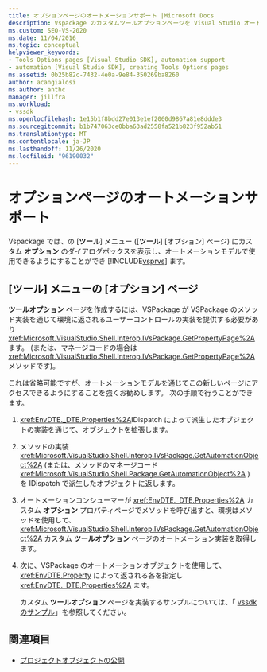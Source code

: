 ```yaml
---
title: オプションページのオートメーションサポート |Microsoft Docs
description: Vspackage のカスタムツールオプションページを Visual Studio オートメーションモデルで使用できるようにする方法について説明します。
ms.custom: SEO-VS-2020
ms.date: 11/04/2016
ms.topic: conceptual
helpviewer_keywords:
- Tools Options pages [Visual Studio SDK], automation support
- automation [Visual Studio SDK], creating Tools Options pages
ms.assetid: 0b25b82c-7432-4e0a-9e84-350269ba8260
author: acangialosi
ms.author: anthc
manager: jillfra
ms.workload:
- vssdk
ms.openlocfilehash: 1e15b1f8bdd27e013e1ef2060d9867a81e8ddde3
ms.sourcegitcommit: b1b747063ce0bba63ad2558fa521b823f952ab51
ms.translationtype: MT
ms.contentlocale: ja-JP
ms.lasthandoff: 11/26/2020
ms.locfileid: "96190032"
---
```

# <a name="automation-support-for-options-pages"></a>オプションページのオートメーションサポート
Vspackage では、の [**ツール**] メニュー ([**ツール**] [オプション] ページ) にカスタム **オプション** のダイアログボックスを表示し、オートメーションモデルで使用できるようにすることができ [!INCLUDE[vsprvs](../../code-quality/includes/vsprvs_md.md)] ます。

## <a name="tools-options-pages"></a>[ツール] メニューの [オプション] ページ
 **ツールオプション** ページを作成するには、VSPackage が VSPackage のメソッド実装を通じて環境に返されるユーザーコントロールの実装を提供する必要があり <xref:Microsoft.VisualStudio.Shell.Interop.IVsPackage.GetPropertyPage%2A> ます。 (または、マネージコードの場合は <xref:Microsoft.VisualStudio.Shell.Interop.IVsPackage.GetPropertyPage%2A> メソッドです)。

 これは省略可能ですが、オートメーションモデルを通じてこの新しいページにアクセスできるようにすることを強くお勧めします。 次の手順で行うことができます。

1. <xref:EnvDTE._DTE.Properties%2A>IDispatch によって派生したオブジェクトの実装を通じて、オブジェクトを拡張します。

2. メソッドの実装 <xref:Microsoft.VisualStudio.Shell.Interop.IVsPackage.GetAutomationObject%2A> (または、メソッドのマネージコード <xref:Microsoft.VisualStudio.Shell.Package.GetAutomationObject%2A> ) を IDispatch で派生したオブジェクトに返します。

3. オートメーションコンシューマーが <xref:EnvDTE._DTE.Properties%2A> カスタム **オプション** プロパティページでメソッドを呼び出すと、環境はメソッドを使用して、 <xref:Microsoft.VisualStudio.Shell.Interop.IVsPackage.GetAutomationObject%2A> カスタム **ツールオプション** ページのオートメーション実装を取得します。

4. 次に、VSPackage のオートメーションオブジェクトを使用して、 <xref:EnvDTE.Property> によって返される各を指定し <xref:EnvDTE._DTE.Properties%2A> ます。

   カスタム **ツールオプション** ページを実装するサンプルについては、「 [vssdk のサンプル](https://github.com/Microsoft/VSSDK-Extensibility-Samples)」を参照してください。

## <a name="see-also"></a>関連項目
- [プロジェクトオブジェクトの公開](../../extensibility/internals/exposing-project-objects.md)
